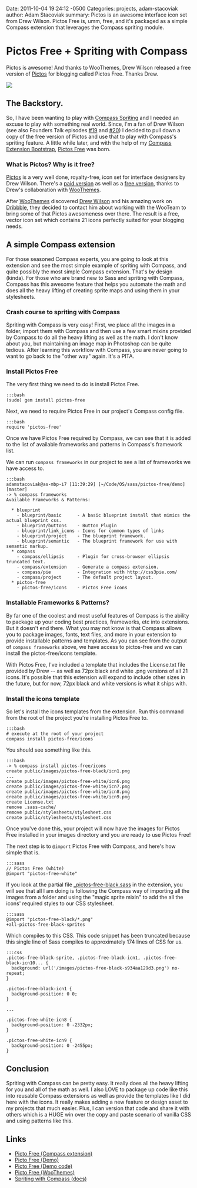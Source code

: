 Date: 2011-10-04 19:24:12 -0500
Categories: projects, adam-stacoviak
author: Adam Stacoviak
summary: Pictos is an awesome interface icon set from Drew Wilson. Pictos Free is, umm, free, and it's packaged as a simple Compass extension that leverages the Compass spriting module.

# Pictos Free + Spriting with Compass

Pictos is awesome! And thanks to WooThemes, Drew Wilson released a free version of [Pictos](http://pictos.drewwilson.com/) for blogging called Pictos Free. Thanks Drew.

<a href="http://pictosfree.heroku.com/"><img src="/attachments/pictos-free.jpg" class="full"/></a>

## The Backstory.

So, I have been wanting to play with [Compass Spriting](http://compass-style.org/reference/compass/utilities/sprites/) and I needed an excuse to play with something real world. Since, I'm a fan of Drew Wilson (see also Founders Talk episodes [#19](http://5by5.tv/founderstalk/19) and [#20](http://5by5.tv/founderstalk/20)) I decided to pull down a copy of the free version of Pictos and use that to play with Compass's spriting feature. A little while later, and with the help of my [Compass Extension Bootstrap](https://github.com/adamstac/compass-extension-bootstrap), [Pictos Free](https://github.com/adamstac/pictos-free) was born.

### What is Pictos? Why is it free?

[Pictos](http://pictos.drewwilson.com/) is a very well done, royalty-free, icon set for interface designers by Drew Wilson. There's a [paid version](http://pictos.drewwilson.com/) as well as a [free version](http://www.woothemes.com/2010/05/pictos/), thanks to Drew's collaboration with [WooThemes](http://www.woothemes.com/).

After [WooThemes](http://www.woothemes.com/) discovered [Drew Wilson](http://www.drewwilson.com/) and his amazing work on [Dribbble](http://dribbble.com/shots/17846-Pictos-Free), they decided to contact him about working with the WooTeam to bring some of that Pictos awesomeness over there. The result is a free, vector icon set which contains 21 icons perfectly suited for your blogging needs.

## A simple Compass extension

For those seasoned Compass experts, you are going to look at this extension and see the most simple example of spriting with Compass, and quite possibly the most simple Compass extension. That's by design (kinda). For those who are brand new to Sass and spriting with Compass, Compass has this awesome feature that helps you automate the math and does all the heavy lifting of creating sprite maps and using them in your stylesheets.

### Crash course to spriting with Compass

Spriting with Compass is very easy! First, we place all the images in a folder, import them with Compass and then use a few smart mixins provided by Compass to do all the heavy lifting as well as the math. I don't know about you, but maintaining an image map in Photoshop can be quite tedious. After learning this workflow with Compass, you are never going to want to go back to the "other way" again. It's a PITA.

### Install Pictos Free

The very first thing we need to do is install Pictos Free.

    :::bash
    (sudo) gem install pictos-free

Next, we need to require Pictos Free in our project's Compass config file.

    :::bash
    require 'pictos-free'

Once we have Pictos Free required by Compass, we can see that it is added to the list of available frameworks and patterns in Compass's framework list.

We can run `compass frameworks` in our project to see a list of frameworks we have access to.

    :::bash
    adamstacoviak@as-mbp-i7 [11:39:29] [~/Code/OS/sass/pictos-free/demo] [master]
    -> % compass frameworks
    Available Frameworks & Patterns:

      * blueprint
        - blueprint/basic      - A basic blueprint install that mimics the actual blueprint css.
        - blueprint/buttons    - Button Plugin
        - blueprint/link_icons - Icons for common types of links
        - blueprint/project    - The blueprint framework.
        - blueprint/semantic   - The blueprint framework for use with semantic markup.
      * compass
        - compass/ellipsis     - Plugin for cross-browser ellipsis truncated text.
        - compass/extension    - Generate a compass extension.
        - compass/pie          - Integration with http://css3pie.com/
        - compass/project      - The default project layout.
      * pictos-free
        - pictos-free/icons    - Pictos Free icons

### Installable Frameworks & Patterns?

By far one of the coolest and most useful features of Compass is the ability to package up your coding best practices, frameworks, etc into extensions. But it doesn't end there. What you may not know is that Compass allows you to package images, fonts, text files, and more in your extension to provide installable patterns and templates. As you can see from the output of `compass frameworks` above, we have access to pictos-free and we can install the pictos-free/icons template.

With Pictos Free, I've included a template that includes the License.txt file provided by Drew -- as well as 72px black and white .png versions of all 21 icons. It's possible that this extension will expand to include other sizes in the future, but for now, 72px black and white versions is what it ships with.

### Install the icons template

So let's install the icons templates from the extension. Run this command from the root of the project you're installing Pictos Free to.

    :::bash
    # execute at the root of your project
    compass install pictos-free/icons

You should see something like this.

    :::bash
    -> % compass install pictos-free/icons
    create public/images/pictos-free-black/icn1.png 
    ...
    create public/images/pictos-free-white/icn6.png 
    create public/images/pictos-free-white/icn7.png 
    create public/images/pictos-free-white/icn8.png 
    create public/images/pictos-free-white/icn9.png 
    create License.txt 
    remove .sass-cache/ 
    remove public/stylesheets/stylesheet.css 
    create public/stylesheets/stylesheet.css 

Once you've done this, your project will now have the images for Pictos Free installed in your images directory and you are ready to use Pictos Free!

The next step is to `@import` Pictos Free with Compass, and here's how simple that is.

    :::sass
    // Pictos Free (white)
    @import "pictos-free-white"

If you look at the partial file [\_pictos-free-black.sass](https://github.com/adamstac/pictos-free/blob/master/stylesheets/_pictos-free-black.sass) in the extension, you will see that all I am doing is following the Compass way of importing all the images from a folder and using the "magic sprite mixin" to add the all the icons' required styles to our CSS stylesheet.

    :::sass
    @import "pictos-free-black/*.png"
    +all-pictos-free-black-sprites
    
Which compiles to this CSS. This code snippet has been truncated because this single line of Sass compiles to approximately 174 lines of CSS for us.

    :::css
    .pictos-free-black-sprite, .pictos-free-black-icn1, .pictos-free-black-icn10... {
      background: url('/images/pictos-free-black-s934aa129d3.png') no-repeat;
    }

    .pictos-free-black-icn1 {
      background-position: 0 0;
    }
    
    ...

    .pictos-free-white-icn8 {
      background-position: 0 -2332px;
    }

    .pictos-free-white-icn9 {
      background-position: 0 -2455px;
    }

## Conclusion

Spriting with Compass can be pretty easy. It really does all the heavy lifting for you and all of the math as well. I also LOVE to package up code like this into reusable Compass extensions as well as provide the templates like I did here with the icons. It really makes adding a new feature or design asset to my projects that much easier. Plus, I can version that code and share it with others which is a HUGE win over the copy and paste scenario of vanilla CSS and using patterns like this.

## Links

* [Picto Free (Compass extension)](https://github.com/adamstac/pictos-free)
* [Picto Free (Demo)](http://pictosfree.heroku.com/)
* [Picto Free (Demo code)](https://github.com/adamstac/pictosfree.heroku.com)
* [Picto Free (WooThemes)](http://www.woothemes.com/2010/05/pictos/)
* [Spriting with Compass (docs)](http://compass-style.org/help/tutorials/spriting/)
